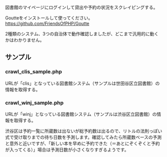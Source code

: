 図書館のマイページにログインして貸出や予約の状況をスクレイピングする。

Goutteをインストールして使ってください。
https://github.com/FriendsOfPHP/Goutte

2種類のシステム、3つの自治体で動作確認しましたが、どこまで汎用的に動くかはわかりません。

## サンプル
### crawl_clis_sample.php
URLが「clis」となっている図書館システム（サンプルは世田谷区立図書館）の情報を取得する。

### crawl_winj_sample.php
URLが「winj」となっている図書館システム（サンプルは渋谷区立図書館）の情報を取得する。

渋谷区は予約一覧に所蔵数は出ないが総予約数は出るので、リトルの法則っぽい式で受け取りまでの待ち日数を予測します。確認してみたら所蔵数ベースの予測と意外と近いですが、「新しい本を早めに予約できた（＝あとにぞくぞくと予約が入ってくる）」場合は予測日数が小さくなりすぎるようです。
